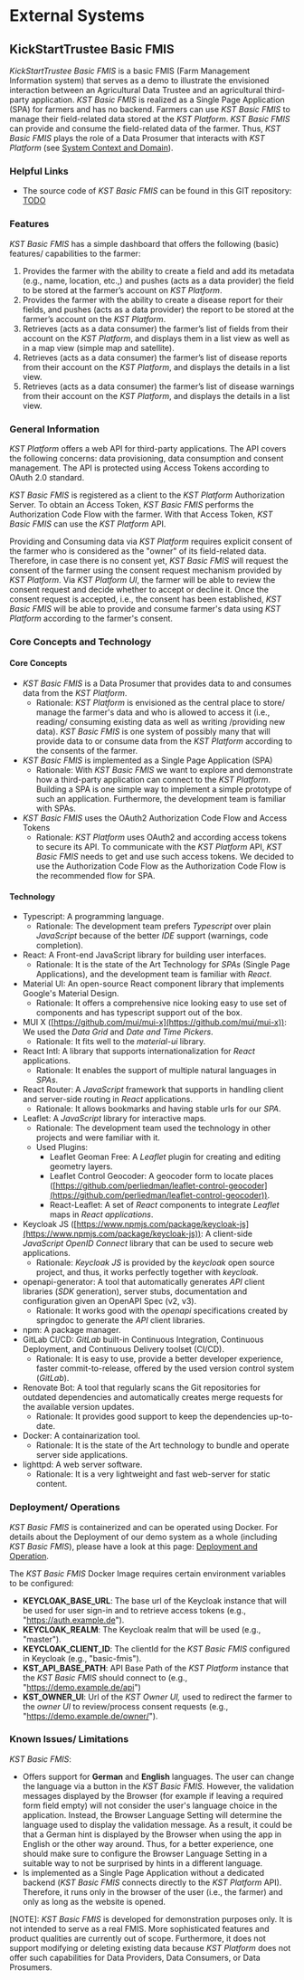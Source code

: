 # External Systems

## KickStartTrustee Basic FMIS

_KickStartTrustee Basic FMIS_ is a basic FMIS (Farm Management Information system) that serves as a demo to illustrate the envisioned interaction between an Agricultural Data Trustee and an agricultural third-party application. _KST Basic FMIS_ is realized as a Single Page Application (SPA) for farmers and has no backend. Farmers can use _KST Basic FMIS_ to manage their field-related data stored at the _KST Platform_. _KST Basic FMIS_ can provide and consume the field-related data of the farmer. Thus, _KST Basic FMIS_ plays the role of a Data Prosumer that interacts with _KST Platform_ (see [System Context and Domain](</docs/Konzeption und Umsetzung/Beispielhafte Implementierung DTH-Plattform/Architecture Document/System Context and Domain/>)).

### Helpful Links

- The source code of  _KST Basic FMIS_  can be found in this GIT repository: [TODO]()  

### Features

_KST Basic FMIS_  has a simple dashboard that offers the following (basic) features/ capabilities to the farmer:

1. Provides the farmer with the ability to create a field and add its metadata (e.g., name, location, etc.,) and pushes (acts as a data provider)  the field to be stored at the farmer’s account on  _KST Platform_.
2. Provides the farmer with the ability to create a disease report for their fields, and pushes (acts as a data provider) the report to be stored at the farmer’s account on the  _KST Platform_.
3. Retrieves (acts as a data consumer) the farmer’s list of fields from their account on the  _KST Platform_, and displays them in a list view as well as in a map view (simple map and satellite).
4. Retrieves  (acts as a data consumer)  the farmer’s list of disease reports from their account on the  _KST Platform_, and displays the details in a list view.
5. Retrieves  (acts as a data consumer) the farmer’s list of disease warnings from their account on the  _KST Platform_, and displays the details in a list view.

### General Information

_KST Platform_ offers a web API for third-party applications. The API covers the following concerns: data provisioning, data consumption and consent management. The API is protected using Access Tokens according to OAuth 2.0 standard.

_KST Basic FMIS_  is registered as a client to the  _KST Platform_  Authorization Server. To obtain an Access Token,  _KST Basic FMIS_  performs the Authorization Code Flow with the farmer. With that Access Token,  _KST Basic FMIS_  can use the  _KST Platform_  API.

Providing and Consuming data via  _KST Platform_  requires explicit consent of the farmer who is considered as the "owner" of its field-related data. Therefore, in case there is no consent yet, _KST Basic FMIS_  will request the consent of the farmer using the consent request mechanism provided by  _KST Platform_. Via _KST Platform UI_, the farmer will be able to review the consent request and decide whether to accept or decline it. Once the consent request is accepted, i.e., the consent has been established, _KST Basic FMIS_  will be able to provide and consume farmer's data using _KST Platform_ according to the farmer's consent.

### Core Concepts and Technology

#### Core Concepts

- _KST Basic FMIS_  is a Data Prosumer that provides data to and consumes data from the  _KST Platform_.
  - Rationale: _KST Platform_ is envisioned as the central place to store/ manage the farmer's data and who is allowed to access it (i.e., reading/ consuming existing data as well as writing /providing new data). _KST Basic FMIS_  is one system of possibly many that will provide data to or consume data from the _KST Platform_ according to the consents of the farmer.
- _KST Basic FMIS_ is implemented as a Single Page Application (SPA)  
  - Rationale: With _KST Basic FMIS_ we want to explore and demonstrate how a third-party application can connect to the _KST Platform_. Building a SPA is one simple way to implement a simple prototype of such an application. Furthermore, the development team is familiar with SPAs.
- _KST Basic FMIS_ uses the OAuth2 Authorization Code Flow and Access Tokens
  - Rationale: _KST Platform_ uses OAuth2 and according access tokens to secure its API. To communicate with the _KST Platform_ API, _KST Basic FMIS_ needs to get and use such access tokens. We decided to use the Authorization Code Flow as the Authorization Code Flow is the recommended flow for SPA.

#### Technology

- Typescript: A programming language.
  - Rationale:  The development team prefers _Typescript_ over plain  _JavaScript_ because of the better  _IDE_ support (warnings, code completion).
- React: A Front-end JavaScript library for building user interfaces.
  - Rationale: It is the state of the Art Technology for  _SPAs_ (Single Page Applications),  and the development team is familiar with  _React_.
- Material UI: An open-source React component library that implements Google's Material Design.
  - Rationale: It offers a comprehensive nice looking easy to use set of components and has typescript support out of the box.
- MUI X ([https://github.com/mui/mui-x](https://github.com/mui/mui-x)): We used the  _Data Grid_  and  _Date and Time Pickers_.  
  - Rationale: It fits well to the  _material-ui_  library.
- React Intl: A library that supports internationalization for  _React_ applications.
  - Rationale: It enables the support of multiple natural languages in  _SPAs_.
- React Router: A  _JavaScript_ framework that supports in handling client and server-side routing in  _React_ applications.
  - Rationale: It allows bookmarks and having stable urls for our  _SPA_.
- Leaflet: A  _JavaScript_ library for interactive maps.
  - Rationale:  The development team used the technology in other projects and were familiar with it.
  - Used Plugins:
    - Leaflet Geoman Free: A  _Leaflet_ plugin for creating and editing geometry layers.
    - Leaflet Control Geocoder: A geocoder form to locate places ([https://github.com/perliedman/leaflet-control-geocoder](https://github.com/perliedman/leaflet-control-geocoder)).
    - React-Leaflet: A set of  _React_ components to integrate  _Leaflet_ maps in _React applications_.
- Keycloak JS ([https://www.npmjs.com/package/keycloak-js](https://www.npmjs.com/package/keycloak-js)): A client-side  _JavaScript OpenID Connect_ library that can be used to secure web applications.  
  - Rationale:  _Keycloak JS_ is provided by the  _keycloak_ open source project, and thus, it works perfectly together with  _keycloak._
- openapi-generator: A tool that automatically generates  _API_ client libraries (_SDK_ generation), server stubs, documentation and configuration given an OpenAPI Spec (v2, v3).  
  - Rationale: It works good with the  _openapi_ specifications created by springdoc to generate the  _API_ client libraries.
- npm: A package manager.
- GitLab CI/CD:  _GitLab_ built-in Continuous Integration, Continuous Deployment, and Continuous Delivery toolset (CI/CD).  
  - Rationale: It is easy to use, provide a better developer experience, faster commit-to-release, offered by the used version control system (_GitLab_).
- Renovate Bot: A tool that regularly scans the Git repositories for outdated dependencies and automatically creates merge requests for the available version updates.
  - Rationale: It provides good support to keep the dependencies up-to-date.
- Docker: A containarization tool.  
  - Rationale: It is the state of the Art technology to bundle and operate server side applications.
- lighttpd: A web server software.
  - Rationale: It is a very lightweight and fast web-server for static content.

### Deployment/ Operations

_KST Basic FMIS_ is containerized and can be operated using Docker. For details about the Deployment of our demo system as a whole (including _KST Basic FMIS_), please have a look at this page: [Deployment and Operation](</docs/Konzeption und Umsetzung/Beispielhafte Implementierung DTH-Plattform/Architecture Document/System Decomposition/Deployment and Operation/>).

The  _KST Basic FMIS_  Docker Image requires certain environment variables to be configured:

- **KEYCLOAK_BASE_URL**: The base url of the Keycloak instance that will be used for user sign-in and to retrieve access tokens (e.g., "https://auth.example.de").
- **KEYCLOAK_REALM**: The Keycloak realm that will be used (e.g., "master").
- **KEYCLOAK_CLIENT_ID**: The clientId for the  _KST Basic FMIS_  configured in Keycloak (e.g., "basic-fmis").
- **KST_API_BASE_PATH**: API Base Path of the  _KST Platform_  instance that the  _KST Basic FMIS_  should connect to (e.g., "https://demo.example.de/api")
- **KST_OWNER_UI**: Url of the  _KST Owner UI,_ used to redirect the farmer to the  _owner UI_ to review/process consent requests (e.g., "https://demo.example.de/owner/").

### Known Issues/ Limitations

_KST Basic FMIS_:

- Offers support for  **German** and  **English** languages. The user can change the language via a button in the __KST Basic FMIS_._ However, the validation messages displayed by the Browser (for example if leaving a required form field empty) will not consider the user's language choice in the application. Instead, the Browser Language Setting will determine the language used to display the validation message. As a result, it could be that a German hint is displayed by the Browser when using the app in English or the other way around. Thus, for a better experience, one should make sure to configure the Browser Language Setting in a suitable way to not be surprised by hints in a different language.
- Is implemented as a Single Page Application without a dedicated backend (_KST Basic FMIS_  connects directly to the  _KST Platform_  API). Therefore, it runs only in the browser of the user (i.e., the farmer) and only as long as the website is opened.

[NOTE]: _KST Basic FMIS_  is developed for demonstration purposes only. It is not intended to serve as a real FMIS. More sophisticated features and product qualities are currently out of scope. Furthermore, it does not support modifying or deleting existing data because  _KST Platform_  does not offer such capabilities for Data Providers, Data Consumers, or Data Prosumers.
